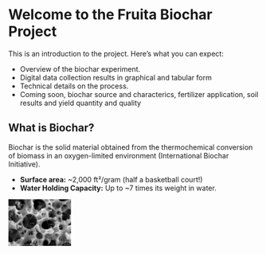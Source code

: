 # Welcome to the Fruita Biochar Project

This is an introduction to the project. Here’s what you can expect:

-   Overview of the biochar experiment.
-   Digital data collection results in graphical and tabular form
-   Technical details on the process.
-   Coming soon, biochar source and characterics, fertilizer
    application, soil results and yield quantity and quality

## What is Biochar?

Biochar is the solid material obtained from the thermochemical
conversion of biomass in an oxygen-limited environment (International
Biochar Initiative).

-   **Surface area:** ~2,000 ft²/gram (half a basketball court!)
-   **Water Holding Capacity:** Up to ~7 times its weight in water.

<img src="../static/images/biocharMicro1.jpg" width="25%" />
